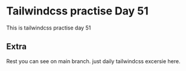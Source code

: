 # Tailwindcss practise Day 51

This is tailwindcss practise day 51

## Extra

Rest you can see on main branch. just daily tailwindcss excersie here.
